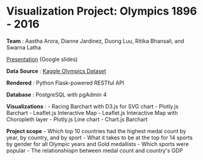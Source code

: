 # Visualization Project: Olympics 1896 - 2016

**Team** : Aastha Arora, Dianne Jardinez, Duong Luu, Ritika Bhansali, and Swarna Latha 


[Presentation](https://docs.google.com/presentation/d/15phHbRS-Q3sLNHk0l2hDTo6bSfimbzLvr5rNNoY-aXc/edit) (Google slides)


**Data Source** : [Kaggle Olympics Dataset](https://www.kaggle.com/heesoo37/120-years-of-olympic-history-athletes-and-results)

**Rendered** : Python Flask-powered RESTful API

**Database** : PostgreSQL with pgAdmin 4

**Visualizations** : 
	- Racing Barchart with D3.js for SVG chart
	- Plotly.js Barchart
	- Leaflet.js Interactive Map
	- Leaflet.js Interactive Map with Choropleth layer
	- Plotly.js Line chart 
	- Chart.js Barchart

**Project scope**
	- Which top 10 countries had the highest medal count by year, by country, and by sport
	- What it takes to be at the top for 14 sports by gender for all Olympic years and Gold medallists
	- Which sports were popular
	- The relationshiopn between medal count and country's GDP

